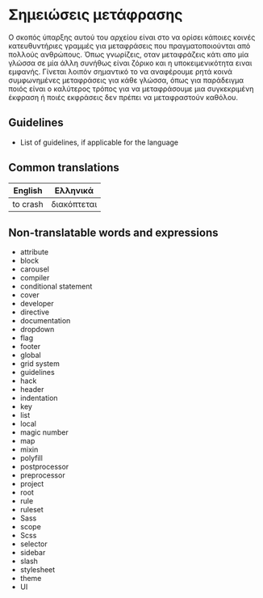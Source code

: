 # Σημειώσεις μετάφρασης

Ο σκοπός ύπαρξης αυτού του αρχείου είναι στο να ορίσει κάποιες κοινές κατευθυντήριες γραμμές για μεταφράσεις που πραγματοποιούνται από πολλούς ανθρώπους. Όπως γνωρίζεις, οταν μεταφράζεις κάτι απο μία γλώσσα σε μία άλλη συνήθως είναι ζόρικο και η υποκειμενικότητα ειναι εμφανής. Γίνεται λοιπόν σημαντικό το να αναφέρουμε ρητά κοινά συμφωνημένες μεταφράσεις για κάθε γλώσσα, όπως για παράδειγμα ποιός είναι ο καλύτερος τρόπος για να μεταφράσουμε μια συγκεκριμένη έκφραση ή ποιές εκφράσεις δεν πρέπει να μεταφραστούν καθόλου.

## Guidelines

* List of guidelines, if applicable for the language

## Common translations

| English                      | Ελληνικά                |
|------------------------------|-------------------------|
| to crash                     | διακόπτεται              |

## Non-translatable words and expressions

* attribute
* block
* carousel
* compiler
* conditional statement
* cover
* developer
* directive
* documentation
* dropdown
* flag
* footer
* global
* grid system
* guidelines
* hack
* header
* indentation
* key
* list
* local
* magic number
* map
* mixin
* polyfill
* postprocessor
* preprocessor
* project
* root
* rule
* ruleset
* Sass
* scope
* Scss
* selector
* sidebar
* slash
* stylesheet
* theme
* UI
